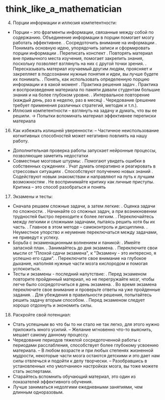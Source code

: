 # think_like_a_mathematician

4. Порции информации и иллюзия компетентности:

- Порции – это фрагменты информации, связанные между собой по содержанию. Объединение информации в порции помогает мозгу работать эффективнее.
  . Сосредоточить внимание на информации
  . Понимать основную идею, упорядочить записи и сформировать порции информации
  . Переписать конспект
  . Повторять материал вне привычного места изучения, помогает закрепить знания, поскольку позволяет взглянуть на них с другой точки зрения.
  . Пересказывать материал изучаемый другим людям, проясняет и закрепляет в подсознании нужные понятия и идеи, вы лучше будете их понимать.
  . Понять, как использовать определенную порцию информации и в какой момент
  . Практика решения задач
  . Практика и воспроизведение материала по памяти давали студентам большие знания и на более глубоком уровне.
  . Интервальное повторение (каждый день, раз в неделю, раз в месяц)
  . Чередование (решение требует применения различных стратегий, методик и т.п.).
- Иллюзия компетентности – взглянуть на задачу и думать, что вы ее решили. -> Попытки вспоминать материал эффективнее переписки материала

16. Как избежать излишней уверенности:
    – Частичное неиспользование когнитивных способностей может негативно повлиять на нашу работу.

- Дополнительная проверка работы запускает нейронные процессы, позволяющие заметить недостатки
- Cовместные мозговые штурмы:
  . Помогают увидеть ошибки в собственных суждениях
  . Учат думать оперативно и реагировать в стрессовых ситуациях
  . Способствуют получению новых знаний
  . Содействуют новым знакомствам и направляют на путь к лучшим возможностям
  . Не воспринимайте критику как личные приступы. Критика – это способ разобраться и понять

17. Экзамены и тесты:

- Сначала решаем сложные задачи, а затем легкие:
  . Оценка задачи по сложности.
  . Начинайте со сложных задач, а при возникновении трудностей быстро переходите к более легким.
  . Переключайтесь между легкими и сложными задачами, пытаясь решить хотя бы их часть.
  . Главное в этом методе – самоконтроль и дисциплина.
  . Неуместное упорство и неумение переключаться между задачами, не приведут к успеху.
- Борьба с экзаменационным волнением и паникой:
  . Имейте запасной план.
  . Занимайтесь до дня экзамена.
  . Переключите свои мысли от "Плохой сдачи экзамена", к "Экзамену - это интересно, я успешно его сдам".
  . Переключите свое внимание на глубокое дыхание, наполняя нужные части мозга кислородом и помогая успокоиться.
- Тесты и экзамены - последний напутствие:
  . Перед экзаменом повторите пройденный материал, но не перегружайте мозг, чтобы легче было сосредоточиться в день экзамена.
  . Во время экзамена переключите свое внимание и проверьте ответы на уже пройденные задания.
  . Для убеждения в правильности решения, попытайтесь решить задачу вторым способом.
  . Перед экзаменом следует хорошо отдохнуть и экономить силы.

18. Раскройте свой потенциал:

- Стать успешным во что бы то ни стало не так легко, для этого нужно приложить много усилий.
  – Желание мгновенно что-то выяснить, мешает самому данному процессу.
- Чередование периодов тяжелой сосредоточенной работы с периодами расслабления, способствует более глубокому усвоению материала.
  – В любом возрасте и при любых степенях жизненной мудрости, некоторые части мозга остаются детскими и это дает нам силы отвлечься и подойти к делу творчески.
  – Разобравшись в установленных «по умолчанию» настройках мозга, вы тоже можете стать экспертами.
- Старайтесь вспомнить обучающий материал, это один из показателей эффективного обучения.
- Лучше заниматься недолгими ежедневными занятиями, чем длинным одноразовым.
